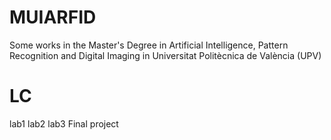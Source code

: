 # MUIARFID
Some works in the Master's Degree in Artificial Intelligence, Pattern Recognition and Digital Imaging in Universitat Politècnica de València (UPV)

# LC
lab1
lab2
lab3
Final project
